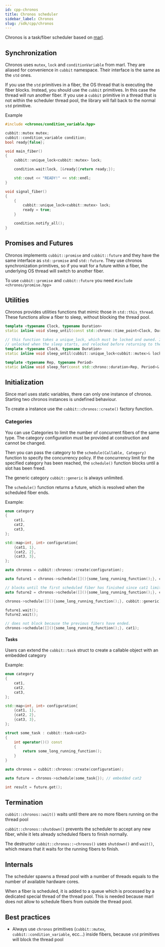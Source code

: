 ```yaml
---
id: cpp-chronos
title: Chronos scheduler
sidebar_label: Chronos
slug: /sdk/cpp/chronos
---
```


Chronos is a task/fiber scheduler based on [marl](https://github.com/google/marl).

## Synchronization

Chronos uses `mutex`, `lock` and `conditionVariable` from marl.
They are aliased for convenience in `cubbit` namespace.
Their interface is the same as the `std` ones.

If you use the `std` primitives in a fiber, the OS thread that is executing the
fiber blocks. Instead, you should use the `cubbit` primitives.
In this case the thread will run another fiber.
If you use a `cubbit` primitive in a thread that is not within the scheduler
thread pool, the library will fall back to the normal `std` primitive.

Example

```c++
#include <chronos/condition_variable.hpp>

cubbit::mutex mutex;
cubbit::condition_variable condition;
bool ready{false};

void main_fiber()
{
    cubbit::unique_lock<cubbit::mutex> lock;

    condition.wait(lock, [&ready]{return ready;});

    std::cout << "READY!" << std::endl;
}

void signal_fiber()
{
    {
        cubbit::unique_lock<cubbit::mutex> lock;
        ready = true;
    }

    condition.notify_all();
}
```

## Promises and Futures

Chronos implements `cubbit::promise` and `cubbit::future` and they have the same
interface as `std::promise` and `std::future`.
They use chronos synchronization primitives, so if you wait for a future within
a fiber, the underlying OS thread will switch to another fiber.

To use `cubbit::promise` and `cubbit::future` you need `#include <chronos/promise.hpp>`

## Utilities

Chronos provides utilities functions that mimic those in `std::this_thread`.
These functions allow a fiber to sleep, without blocking the thread pool.

```c++
template <typename Clock, typename Duration>
static inline void sleep_until(const std::chrono::time_point<Clock, Duration>& timeout)

// this function takes a unique_lock, which must be locked and owned. It will be
// unlocked when the sleep starts, and relocked before returning to the caller
template <typename Clock, typename Duration>
static inline void sleep_until(cubbit::unique_lock<cubbit::mutex>& lock, const std::chrono::time_point<Clock, Duration>& timeout)

template <typename Rep, typename Period>
static inline void sleep_for(const std::chrono::duration<Rep, Period>& duration)
```

## Initialization

Since marl uses static variables, there can only one instance of chronos.
Starting two chronos instances is undefined behaviour.

To create a instance use the `cubbit::chronos::create()` factory function.

### Categories

You can use Categories to limit the number of concurrent fibers of the same type.
The category configuration must be provided at construction and cannot be changed.

Then you can pass the category to the `schedule(Callable, Category)` function
to specify the concurrency policy.
If the concurrency limit for the specified category has been reached, the `schedule()`
function blocks until a slot has been freed.

The generic category `cubbit::generic` is always unlimited.

The `schedule()` function returns a future, which is resolved when the scheduled
fiber ends.

Example:

```cpp
enum category
{
    cat1,
    cat2,
    cat3,
};

std::map<int, int> configuration{
    {cat1, 1},
    {cat2, 2},
    {cat3, 3},
};

auto chronos = cubbit::chronos::create(configuration);

auto future1 = chronos->schedule([](){some_long_running_function();}, cat1);

// blocks until the first scheduled fiber has finished since cat1 limit is 1.
auto future2 = chronos->schedule([](){some_long_running_function();}, cat1);

chronos->schedule([](){some_long_running_function();}, cubbit::generic); // never blocks

future1.wait();
future2.wait();

// does not block because the previous fibers have ended.
chronos->schedule([](){some_long_running_function();}, cat1);
```

#### Tasks

Users can extend the `cubbit::task` struct to create a callable object with an
embedded category

Example:

```c++
enum category
{
    cat1,
    cat2,
    cat3,
};

std::map<int, int> configuration{
    {cat1, 1},
    {cat2, 2},
    {cat3, 3},
};

struct some_task : cubbit::task<cat2>
{
    int operator()() const
    {
        return some_long_running_function();
    }
}

auto chronos = cubbit::chronos::create(configuration);

auto future = chronos->schedule(some_task{}); // embedded cat2

int result = future.get();
```

## Termination

`cubbit::chronos::wait()` waits until there are no more fibers running on the
thread pool

`cubbit::chronos::shutdown()` prevents the scheduler to accept any new fiber,
while it lets already scheduled fibers to finish normally.

The destructor `cubbit::chronos::~chronos()` uses `shutdown()` and `wait()`,
which means that it waits for the running fibers to finish.

## Internals

The scheduler spawns a thread pool with a number of threads equals to the number
of available hardware cores.

When a fiber is scheduled, it is added to a queue which is processed by a
dedicated special thread of the thread pool.
This is needed because marl does not allow to schedule fibers from outside the
thread pool.

## Best practices

- Always use `chronos` primitives (`cubbit::mutex`, `cubbit::condition_variable`,
ecc...) inside fibers, because `std` primitives will block the thread pool
